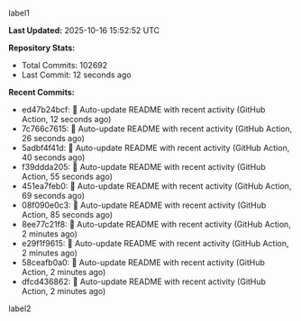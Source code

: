 
label1 
<!-- ACTIVITY_START -->
**Last Updated:** 2025-10-16 15:52:52 UTC

**Repository Stats:**
- Total Commits: 102692
- Last Commit: 12 seconds ago

**Recent Commits:**
- ed47b24bcf: 🤖 Auto-update README with recent activity (GitHub Action, 12 seconds ago)
- 7c766c7615: 🤖 Auto-update README with recent activity (GitHub Action, 26 seconds ago)
- 5adbf4f41d: 🤖 Auto-update README with recent activity (GitHub Action, 40 seconds ago)
- f39ddda205: 🤖 Auto-update README with recent activity (GitHub Action, 55 seconds ago)
- 451ea7feb0: 🤖 Auto-update README with recent activity (GitHub Action, 69 seconds ago)
- 08f090e0c3: 🤖 Auto-update README with recent activity (GitHub Action, 85 seconds ago)
- 8ee77c21f8: 🤖 Auto-update README with recent activity (GitHub Action, 2 minutes ago)
- e29f1f9615: 🤖 Auto-update README with recent activity (GitHub Action, 2 minutes ago)
- 58ceafb0a0: 🤖 Auto-update README with recent activity (GitHub Action, 2 minutes ago)
- dfcd436862: 🤖 Auto-update README with recent activity (GitHub Action, 2 minutes ago)
<!-- ACTIVITY_END -->

label2
